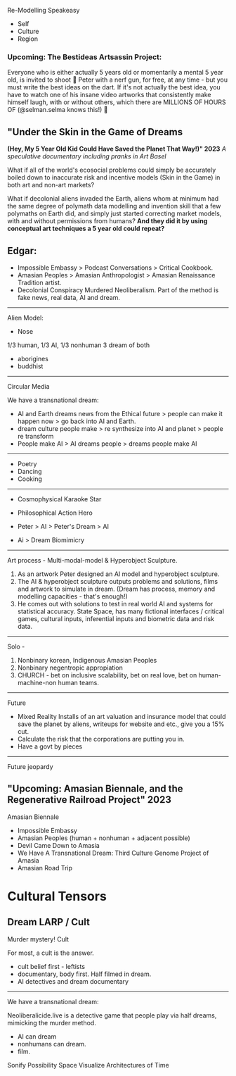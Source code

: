 




Re-Modelling Speakeasy
- Self
- Culture
- Region




### Upcoming: The Bestideas Artsassin Project: 
 
 Everyone who is either actually 5 years old or momentarily a mental 5 year old, is invited to shoot 🔫 Peter with a nerf gun, for free, at any time - but you must write the best ideas on the dart. If it's not actually the best idea, you have to watch one of his insane video artworks that consistently make himself laugh, with or without others, which there are MILLIONS OF HOURS OF (@selman.selma knows this!) 🤣











## "Under the Skin in the Game of Dreams
**(Hey, My 5 Year Old Kid Could Have Saved the Planet That Way!)" 2023**
*A speculative documentary including pranks in Art Basel*

What if all of the world's ecosocial problems could simply be accurately boiled down to inaccurate risk and incentive models (Skin in the Game) in both art and non-art markets? 

What if decolonial aliens invaded the Earth, aliens whom at minimum had the same degree of polymath data modelling and invention skill that a few polymaths on Earth did, and simply just started correcting market models, with and without permissions from humans? **And they did it by using conceptual art techniques a 5 year old could repeat?**














## Edgar:
- Impossible Embassy > Podcast Conversations > Critical Cookbook.
- Amasian Peoples > Amasian Anthropologist > Amasian Renaissance Tradition artist.
- Decolonial Conspiracy Murdered Neoliberalism. Part of the method is fake news, real data, AI and dream.


----

Alien Model: 
- Nose

1/3 human, 1/3 AI, 1/3 nonhuman
3 dream of both
- aborigines
- buddhist


----
Circular Media

We have a transnational dream:
- AI and Earth dreams news from the Ethical future > people can make it happen now > go back into AI and Earth.
- dream culture people make > re synthesize into AI and planet > people re transform
- People make AI > AI dreams people > dreams people make AI


----
- Poetry
- Dancing
- Cooking




----

- Cosmophysical Karaoke Star
- Philosophical Action Hero
- Peter > AI > Peter's Dream > AI

- Ai > Dream Biomimicry


----


Art process - Multi-modal-model & Hyperobject Sculpture.

1. As an artwork Peter designed an AI model and hyperobject sculpture.
2. The AI & hyperobject sculpture outputs  problems and solutions, films and artwork to simulate in dream. (Dream has process, memory and modelling capacities - that's enough!)
3. He comes out with solutions to test in real world AI and systems for statistical accuracy. State Space, has many fictional interfaces / critical games, cultural inputs, inferential inputs and biometric data and risk data.





----

Solo - 
1. Nonbinary korean, Indigenous Amasian Peoples
2. Nonbinary negentropic appropiation
3. CHURCH - bet on inclusive scalability, bet on real love, bet on human-machine-non human teams.

----



Future

- Mixed Reality Installs of an art valuation and insurance model that could save the planet by aliens, writeups for website and etc., give you a 15% cut.
- Calculate the risk that the corporations are putting you in.
- Have a govt by pieces
---
Future jeopardy








## "Upcoming: Amasian Biennale, and the Regenerative Railroad Project" 2023


















Amasian Biennale

- Impossible Embassy
- Amasian Peoples (human + nonhuman + adjacent possible)
- Devil Came Down to Amasia
- We Have A Transnational Dream: Third Culture Genome Project of Amasia
- Amasian Road Trip








# Cultural Tensors
## Dream LARP / Cult


Murder mystery! Cult



For most, a cult is the answer.
- cult belief first - leftists
- documentary, body first. Half filmed in dream.
- AI detectives and dream documentary

----

We have a transnational dream:

Neoliberalicide.live is a detective game that people play via half dreams, mimicking the murder method.

- AI can dream
- nonhumans can dream.
- film.






Sonify Possibility Space
Visualize Architectures of Time